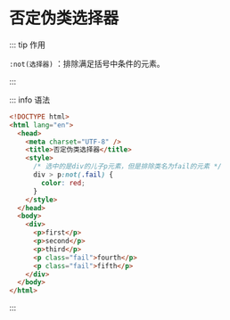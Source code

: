 # 否定伪类选择器

::: tip 作用

`:not(选择器)` ：排除满足括号中条件的元素。

:::

::: info 语法

```html {8-10}
<!DOCTYPE html>
<html lang="en">
  <head>
    <meta charset="UTF-8" />
    <title>否定伪类选择器</title>
    <style>
      /* 选中的是div的儿子p元素，但是排除类名为fail的元素 */
      div > p:not(.fail) {
        color: red;
      }
    </style>
  </head>
  <body>
    <div>
      <p>first</p>
      <p>second</p>
      <p>third</p>
      <p class="fail">fourth</p>
      <p class="fail">fifth</p>
    </div>
  </body>
</html>
```

:::

